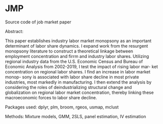 # JMP
Source code of job market paper


Abstract:

This paper establishes industry labor market monopsony as an important determinant 
of labor share dynamics. I expand work from the resurgent monopsony literature
to construct a theoretical linkage between employment concentration and firrm and
industry labor shares. Utilizing regional industry data from the U.S. Economic Census
and Bureau of Economic Analysis from 2002-2019, I test the impact of rising labor mar-
ket concentration on regional labor shares. I find an increase in labor market monop-
sony is associated with labor share decline in most private industries, most markedly in
manufacturing. I then extend the analysis by considering the roles of deindustrializing
structural change and globalization on regional labor market concentration, thereby
linking these macroeconomic forces to labor share decline.

Packages used: dplyr, plm, broom, rgeos, usmap, mclust

Methods: Mixture models, GMM, 2SLS, panel estimation, IV estimation
